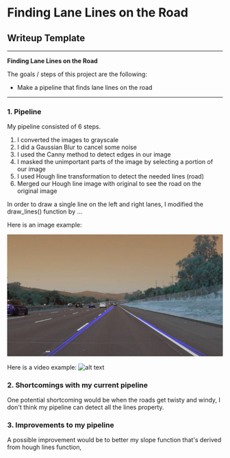 # **Finding Lane Lines on the Road** 

## Writeup Template

---

**Finding Lane Lines on the Road**

The goals / steps of this project are the following:
* Make a pipeline that finds lane lines on the road
---


### 1. Pipeline 
 My pipeline consisted of 6 steps. 
 1) I converted the images to grayscale
 2) I did a Gaussian Blur to cancel some noise
 3) I used the Canny method to detect edges in our image
 4) I masked the unimportant parts of the image by selecting a portion of our image
 5) I used Hough line transformation to detect the needed lines (road)
 6) Merged our Hough line image with original to see the road on the original image

In order to draw a single line on the left and right lanes, I modified the draw_lines() function by ...

Here is an image example:

![alt text](https://github.com/salarhajimirsadeghi/Drawing-Car-Lanes/blob/master/test_image_output/whiteCarLaneSwitch_output.jpg)

Here is a video example:
![alt text](https://github.com/salarhajimirsadeghi/Drawing-Car-Lanes/blob/master/test_videos_output/solidWhiteRight.gif)


### 2. Shortcomings with my current pipeline


One potential shortcoming would be when the roads get twisty and windy, I don't think my pipeline can detect all the lines property. 


### 3. Improvements to my pipeline

A possible improvement would be to better my slope function that's derived from hough lines function, 
